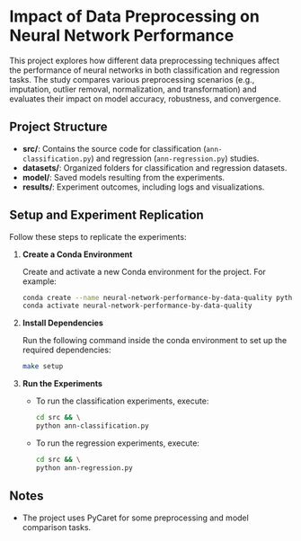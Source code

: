 # Impact of Data Preprocessing on Neural Network Performance

This project explores how different data preprocessing techniques affect the performance of neural networks in both classification and regression tasks. The study compares various preprocessing scenarios (e.g., imputation, outlier removal, normalization, and transformation) and evaluates their impact on model accuracy, robustness, and convergence.

## Project Structure

- **src/**: Contains the source code for classification (`ann-classification.py`) and regression (`ann-regression.py`) studies.
- **datasets/**: Organized folders for classification and regression datasets.
- **model/**: Saved models resulting from the experiments.
- **results/**: Experiment outcomes, including logs and visualizations.

## Setup and Experiment Replication

Follow these steps to replicate the experiments:

1. **Create a Conda Environment**

   Create and activate a new Conda environment for the project. For example:
   ```bash
   conda create --name neural-network-performance-by-data-quality python=3.11
   conda activate neural-network-performance-by-data-quality
   ```

2. **Install Dependencies**

   Run the following command inside the conda environment to set up the required dependencies:
   ```bash
   make setup
   ```

3. **Run the Experiments**

   - To run the classification experiments, execute:
     ```bash
     cd src && \
     python ann-classification.py
     ```
   - To run the regression experiments, execute:
     ```bash
     cd src && \
     python ann-regression.py
     ```

## Notes

- The project uses PyCaret for some preprocessing and model comparison tasks.
